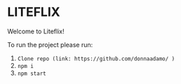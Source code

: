 # LITEFLIX

Welcome to Liteflix!

To run the project please run:

1. `Clone repo (link: https://github.com/donnaadamo/ )`
2. `npm i`
3. `npm start`

